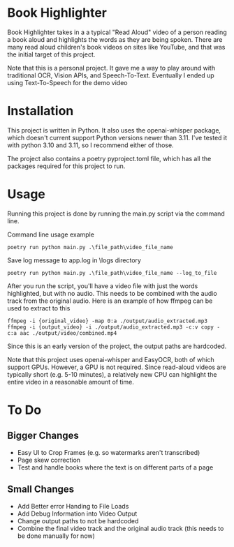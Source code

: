 # Book Highlighter

Book Highlighter takes in a a typical "Read Aloud" video of a person reading a book aloud and highlights the words as they are being spoken.  There are many read aloud children's book videos on sites like YouTube, and that was the initial target of this project.

Note that this is a personal project.  It gave me a way to play around with traditional OCR, Vision APIs, and Speech-To-Text.  Eventually I ended up using Text-To-Speech for the demo video 

# Installation 

This project is written in Python.  It also uses the openai-whisper package, which doesn't current support Python versions newer than 3.11. I've tested it with python 3.10 and 3.11, so I recommend either of those.

The project also contains a poetry pyproject.toml file, which has all the packages required for this project to run.

# Usage

Running this project is done by running the main.py script via the command line. 

Command line usage example
```
poetry run python main.py .\file_path\video_file_name
```

Save log message to app.log in \logs directory
```
poetry run python main.py .\file_path\video_file_name --log_to_file
```

After you run the script, you'll have a video file with just the words highlighted, but with no audio.  This needs to be combined with the audio track from the original audio.  Here is an example of how ffmpeg can be used to extract to this

```
ffmpeg -i {original_video} -map 0:a ./output/audio_extracted.mp3
ffmpeg -i {output_video} -i ./output/audio_extracted.mp3 -c:v copy -c:a aac ./output/video/combined.mp4
```

Since this is an early version of the project, the output paths are hardcoded.

Note that this project uses openai-whisper and EasyOCR, both of which support GPUs.  However, a GPU is not required.  Since read-aloud videos are typically short (e.g. 5-10 minutes), a relatively new CPU can highlight the entire video in a reasonable amount of time.

# To Do
## Bigger Changes
- Easy UI to Crop Frames (e.g. so watermarks aren't transcribed)
- Page skew correction
- Test and handle books where the text is on different parts of a page
## Small Changes
- Add Better error Handing to File Loads
- Add Debug Information into Video Output
- Change output paths to not be hardcoded
- Combine the final video track and the original audio track (this needs to be done manually for now)
